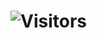 # ![Visitors](https://visitor-badge.laobi.icu/badge?page_id=dedal1982.hydra&left_color=%23000000&right_color=%23FF6600)
